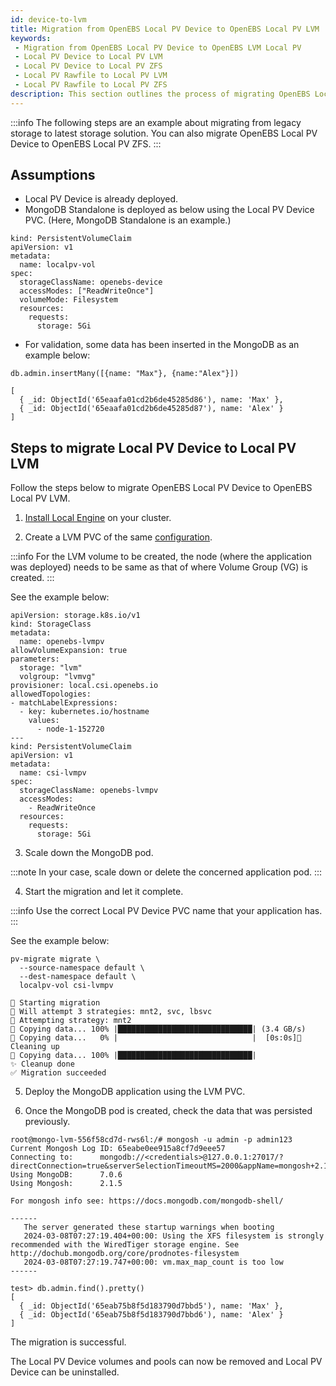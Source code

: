 ```yaml
---
id: device-to-lvm
title: Migration from OpenEBS Local PV Device to OpenEBS Local PV LVM
keywords:
 - Migration from OpenEBS Local PV Device to OpenEBS LVM Local PV
 - Local PV Device to Local PV LVM
 - Local PV Device to Local PV ZFS
 - Local PV Rawfile to Local PV LVM
 - Local PV Rawfile to Local PV ZFS
description: This section outlines the process of migrating OpenEBS Local PV Device to OpenEBS Local PV LVM.
---
```


:::info
The following steps are an example about migrating from legacy storage to latest storage solution.
You can also migrate OpenEBS Local PV Device to OpenEBS Local PV ZFS.
:::

## Assumptions

- Local PV Device is already deployed.
- MongoDB Standalone is deployed as below using the Local PV Device PVC. (Here, MongoDB Standalone is an example.)

```
kind: PersistentVolumeClaim
apiVersion: v1
metadata:
  name: localpv-vol
spec:
  storageClassName: openebs-device
  accessModes: ["ReadWriteOnce"]
  volumeMode: Filesystem
  resources:
    requests:
      storage: 5Gi
```

- For validation, some data has been inserted in the MongoDB as an example below:

```
db.admin.insertMany([{name: "Max"}, {name:"Alex"}])

[
  { _id: ObjectId('65eaafa01cd2b6de45285d86'), name: 'Max' },
  { _id: ObjectId('65eaafa01cd2b6de45285d87'), name: 'Alex' }
]
```
## Steps to migrate Local PV Device to Local PV LVM

Follow the steps below to migrate OpenEBS Local PV Device to OpenEBS Local PV LVM.

1. [Install Local Engine](../../../quickstart-guide/installation.md) on your cluster.

2. Create a LVM PVC of the same [configuration](../../../user-guides/local-engine-user-guide/lvm-localpv.md#configuration).

:::info
For the LVM volume to be created, the node (where the application was deployed) needs to be same as that of where Volume Group (VG) is created.
:::

See the example below:

```
apiVersion: storage.k8s.io/v1
kind: StorageClass
metadata:
  name: openebs-lvmpv
allowVolumeExpansion: true
parameters:
  storage: "lvm"
  volgroup: "lvmvg"
provisioner: local.csi.openebs.io
allowedTopologies:
- matchLabelExpressions:
  - key: kubernetes.io/hostname
    values:
      - node-1-152720
---
kind: PersistentVolumeClaim
apiVersion: v1
metadata:
  name: csi-lvmpv
spec:
  storageClassName: openebs-lvmpv
  accessModes:
    - ReadWriteOnce
  resources:
    requests:
      storage: 5Gi
```

3. Scale down the MongoDB pod.

:::note
In your case, scale down or delete the concerned application pod.
:::

4. Start the migration and let it complete.

:::info
Use the correct Local PV Device PVC name that your application has.
:::

See the example below:

```
pv-migrate migrate \
  --source-namespace default \
  --dest-namespace default \
  localpv-vol csi-lvmpv

🚀 Starting migration
💭 Will attempt 3 strategies: mnt2, svc, lbsvc
🚁 Attempting strategy: mnt2
📂 Copying data... 100% |██████████████████████████████| (3.4 GB/s)     
📂 Copying data...   0% |                              |  [0s:0s]🧹 Cleaning up
📂 Copying data... 100% |██████████████████████████████|         
✨ Cleanup done
✅ Migration succeeded
```

5. Deploy the MongoDB application using the LVM PVC.

6. Once the MongoDB pod is created, check the data that was persisted previously.

```
root@mongo-lvm-556f58cd7d-rws6l:/# mongosh -u admin -p admin123
Current Mongosh Log ID:	65eabe0ee915a8cf7d9eee57
Connecting to:		mongodb://<credentials>@127.0.0.1:27017/?directConnection=true&serverSelectionTimeoutMS=2000&appName=mongosh+2.1.5
Using MongoDB:		7.0.6
Using Mongosh:		2.1.5

For mongosh info see: https://docs.mongodb.com/mongodb-shell/

------
   The server generated these startup warnings when booting
   2024-03-08T07:27:19.404+00:00: Using the XFS filesystem is strongly recommended with the WiredTiger storage engine. See http://dochub.mongodb.org/core/prodnotes-filesystem
   2024-03-08T07:27:19.747+00:00: vm.max_map_count is too low
------

test> db.admin.find().pretty()
[
  { _id: ObjectId('65eab75b8f5d183790d7bbd5'), name: 'Max' },
  { _id: ObjectId('65eab75b8f5d183790d7bbd6'), name: 'Alex' }
]
```

The migration is successful.

The Local PV Device volumes and pools can now be removed and Local PV Device can be uninstalled.